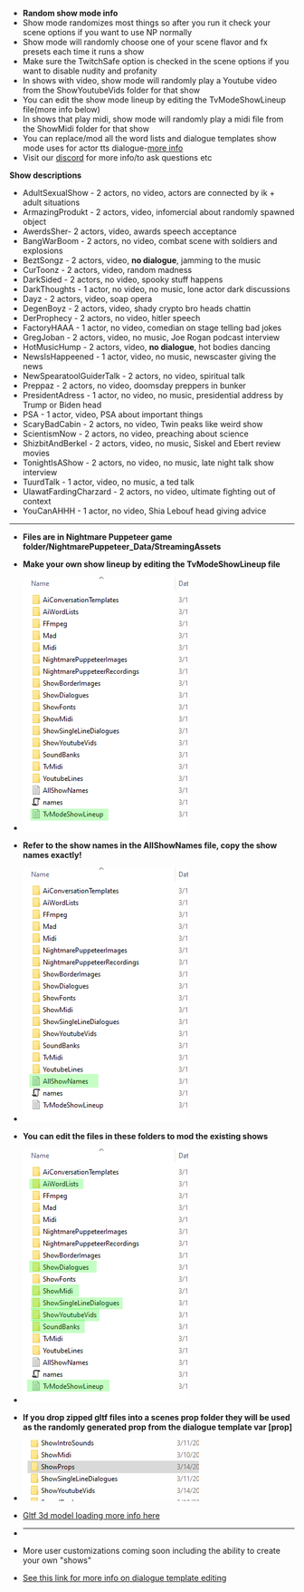 * **Random show mode info**
* Show mode randomizes most things so after you run it check your scene options if you want to use NP normally
* Show mode will randomly choose one of your scene flavor and fx presets each time it runs a show
* Make sure the TwitchSafe option is checked in the scene options if you want to disable nudity and profanity
* In shows with video, show mode will randomly play a Youtube video from the ShowYoutubeVids folder for that show
* You can edit the show mode lineup by editing the TvModeShowLineup file(more info below)
* In shows that play midi, show mode will randomly play a midi file from the ShowMidi folder for that show
* You can replace/mod all the word lists and dialogue templates show mode uses for actor tts dialogue-[more info](https://github.com/mdotstrange/NightmarePuppeteerPublic/blob/master/DialogueTemplates.md)
* Visit our [discord](https://discord.gg/KRrXChuR6p) for more info/to ask questions etc 


**Show descriptions**

* AdultSexualShow - 2 actors, no video, actors are connected by ik + adult situations
* ArmazingProdukt - 2 actors, video, infomercial about randomly spawned object
* AwerdsSher- 2 actors, video, awards speech acceptance
* BangWarBoom - 2 actors, no video, combat scene with soldiers and explosions
* BeztSongz - 2 actors, video, **no dialogue**, jamming to the music
* CurToonz - 2 actors, video, random madness
* DarkSided - 2 actors, no video, spooky stuff happens
* DarkThoughts - 1 actor, no video, no music, lone actor dark discussions
* Dayz - 2 actors, video, soap opera
* DegenBoyz - 2 actors, video, shady crypto bro heads chattin
* DerProphecy - 2 actors, no video, hitler speech
* FactoryHAAA - 1 actor, no video, comedian on stage telling bad jokes
* GregJoban - 2 actors, video, no music, Joe Rogan podcast interview
* HotMusicHump - 2 actors, video, **no dialogue**, hot bodies dancing
* NewsIsHappeened - 1 actor, video, no music, newscaster giving the news
* NewSpearatoolGuiderTalk - 2 actors, no video, spiritual talk
* Preppaz - 2 actors, no video, doomsday preppers in bunker
* PresidentAdress - 1 actor, no video, no music, presidential address by Trump or Biden head
* PSA - 1 actor, video, PSA about important things
* ScaryBadCabin - 2 actors, no video, Twin peaks like weird show
* ScientismNow - 2 actors, no video, preaching about science
* ShizbitAndBerkel - 2 actors, video, no music, Siskel and Ebert review movies
* TonightIsAShow - 2 actors, no video, no music, late night talk show interview
* TuurdTalk - 1 actor, video, no music, a ted talk
* UlawatFardingCharzard - 2 actors, no video, ultimate fighting out of context
* YouCanAHHH - 1 actor, no video, Shia Lebouf head giving advice
---------------
* **Files are in Nightmare Puppeteer game folder/NightmarePuppeteer_Data/StreamingAssets**

* **Make your own show lineup by editing the TvModeShowLineup file**
* ![](https://github.com/mdotstrange/NightmarePuppeteerPublic/blob/master/Files/Luneup.png)
* **Refer to the show names in the AllShowNames file, copy the show names exactly!**
* ![](https://github.com/mdotstrange/NightmarePuppeteerPublic/blob/master/Files/Names.png)
* **You can edit the files in these folders to mod the existing shows**
* ![](https://github.com/mdotstrange/NightmarePuppeteerPublic/blob/master/Files/MODDD1.png)
* **If you drop zipped gltf files into a scenes prop folder they will be used as the randomly generated prop from the dialogue template var [prop]**
* ![](https://github.com/mdotstrange/NightmarePuppeteerPublic/blob/master/Files/Props.png)
* [Gltf 3d model loading more info here](https://www.youtube.com/watch?v=9z_3TQRgFXA)
* --------------------
* More user customizations coming soon including the ability to create your own "shows"
* [See this link for more info on dialogue template editing](https://github.com/mdotstrange/NightmarePuppeteerPublic/blob/master/DialogueTemplates.md)
